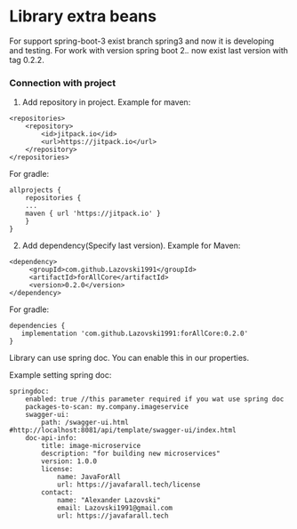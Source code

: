 # **Library extra beans**

For support spring-boot-3 exist branch spring3 and now it is developing and testing. For work with version spring boot 2.*.* now exist last version with tag 0.2.2.


### Connection with project
1. Add repository in project. Example for maven:
````
<repositories>
	<repository>
	    <id>jitpack.io</id>
	    <url>https://jitpack.io</url>
	</repository>
</repositories>
````
For gradle:
````
allprojects {
	repositories {
	...
	maven { url 'https://jitpack.io' }
	}
}
````
2. Add dependency(Specify last version). Example for Maven:
````
<dependency>
	 <groupId>com.github.Lazovski1991</groupId>
	 <artifactId>forAllCore</artifactId>
	 <version>0.2.0</version>
</dependency>
````

For gradle:
````
dependencies {
   implementation 'com.github.Lazovski1991:forAllCore:0.2.0'
}
````

Library can use spring doc. You can enable this in our properties.

Example setting spring doc:
````
springdoc:
    enabled: true //this parameter required if you wat use spring doc
    packages-to-scan: my.company.imageservice
    swagger-ui:
        path: /swagger-ui.html #http://localhost:8081/api/template/swagger-ui/index.html
    doc-api-info:
        title: image-microservice
        description: "for building new microservices"
        version: 1.0.0
        license:
            name: JavaForAll
            url: https://javafarall.tech/license
        contact:
            name: "Alexander Lazovski"
            email: Lazovski1991@gmail.com
            url: https://javafarall.tech
````